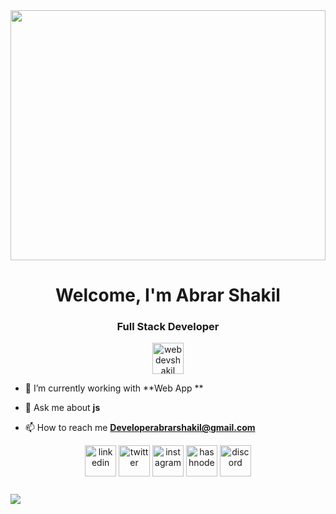 <meta name="google-site-verification" content="6f7kjEWEREJVKtUnMgX2eTtNi_b8H_HwOa0wqdLKZTM" />
<img  width="100%" src="images/main.avif" height="400px">
<h1 align="center">Welcome, I'm Abrar Shakil</h1>
<h3 align="center">Full Stack Developer</h3>

<p align="center"> <img src="https://komarev.com/ghpvc/?username=webdevshakil&label=Profile%20views&color=0e75b6&style=flat" alt="webdevshakil" height="50"/> </p>


- 📱 I’m currently working with **Web App **

- 💬 Ask me about **js**

- 📫 How to reach me **Developerabrarshakil@gmail.com**









<!--icons and links-->
<p align="center">
<a href="#" target="blank"><img align="center" src="https://user-images.githubusercontent.com/88904952/234979284-68c11d7f-1acc-4f0c-ac78-044e1037d7b0.png" alt="linkedin" height="50" width="50"></a>
<a href="#" target="blank"><img align="center" src="https://user-images.githubusercontent.com/88904952/234980676-61bfb021-ecc8-48f7-88e6-34c1b06c4a58.png" alt="twitter" height="50" width="50"></a> 
<a href="#" target="blank"><img align="center" src="https://user-images.githubusercontent.com/88904952/234981169-2dd1e58f-4b7e-468c-8213-034ba62156c3.png" alt="instagram" height="50" width="50"></a>
<a href="#" target="blank"><img align="center" src="https://user-images.githubusercontent.com/88904952/234982196-562aea17-5532-4550-8c08-1c7cb994a541.png" alt="hashnode" height="50" width="50"></a>
<a href="#" target="blank"><img align="center" src="https://user-images.githubusercontent.com/88904952/234982627-019fd336-6248-453c-9b05-97c13fd1d207.png" alt="discord" height="50" width="50"></a>
</p>
<!--profile visit count-->
<div align="center">
<p><a href="https://visitcount.itsvg.in"><img src="#;icon=3&amp;color=6" alt=""></a></p>
</div>
<!--horizontal divider(gradiant)-->
<img src="https://user-images.githubusercontent.com/73097560/115834477-dbab4500-a447-11eb-908a-139a6edaec5c.gif">
